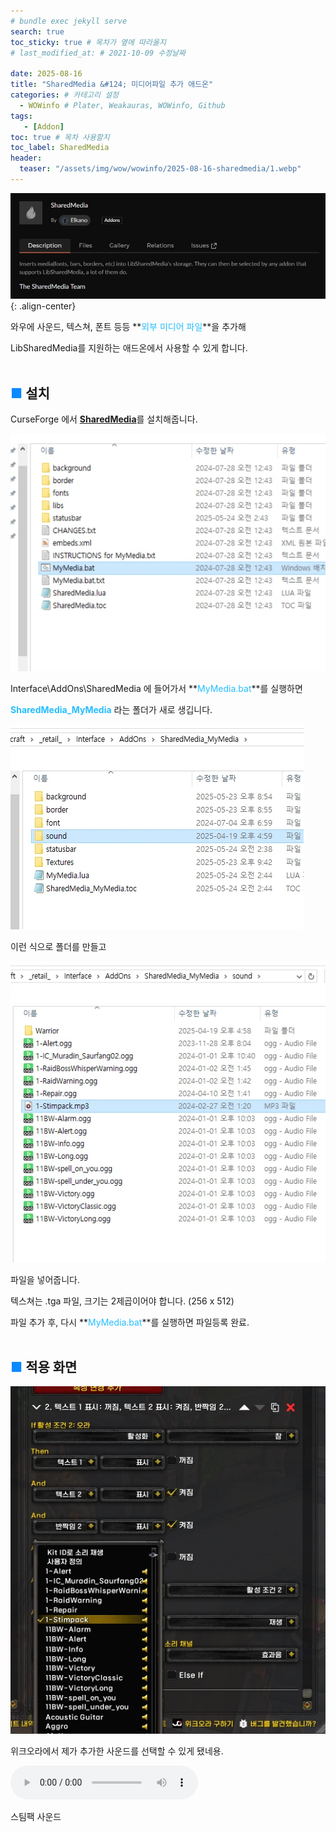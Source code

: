```yaml
---
# bundle exec jekyll serve
search: true
toc_sticky: true # 목차가 옆에 따라올지
# last_modified_at: # 2021-10-09 수정날짜

date: 2025-08-16
title: "SharedMedia &#124; 미디어파일 추가 애드온"
categories: # 카테고리 설정
  - WOWinfo # Plater, Weakauras, WOWinfo, Github
tags:
   - [Addon]
toc: true # 목차 사용할지
toc_label: SharedMedia
header:
  teaser: "/assets/img/wow/wowinfo/2025-08-16-sharedmedia/1.webp"
---
```


![alt text](/assets/img/wow/wowinfo/2025-08-16-sharedmedia/1.webp){: .align-center}

와우에 사운드, 텍스쳐, 폰트 등등 **<span style="color:#26beff">외부 미디어 파일</span>**을 추가해

LibSharedMedia를 지원하는 애드온에서 사용할 수 있게 합니다.
<br>
<br>

## <span style="color:#0b89ff">■</span> 설치

CurseForge 에서 [**<u>SharedMedia</u>**](https://www.curseforge.com/wow/addons/sharedmedia)를 설치해줍니다.

![alt text](/assets/img/wow/wowinfo/2025-08-16-sharedmedia/2.webp)

Interface\AddOns\SharedMedia 에 들어가서 **<span style="color:#26beff">MyMedia.bat</span>**를 실행하면

**<span style="color:#26beff">SharedMedia_MyMedia</span>** 라는 폴더가 새로 생깁니다.

![alt text](/assets/img/wow/wowinfo/2025-08-16-sharedmedia/3.webp)

이런 식으로 폴더를 만들고

![alt text](/assets/img/wow/wowinfo/2025-08-16-sharedmedia/4.webp)

파일을 넣어줍니다.

텍스쳐는 .tga 파일, 크기는 2제곱이어야 합니다. (256 x 512)

파일 추가 후, 다시 **<span style="color:#26beff">MyMedia.bat</span>**를 실행하면 파일등록 완료.
<br>
<br>

## <span style="color:#0b89ff">■</span> 적용 화면

![alt text](/assets/img/wow/wowinfo/2025-08-16-sharedmedia/5.webp)

위크오라에서 제가 추가한 사운드를 선택할 수 있게 됐네용.

<audio controls>
    <source src='/assets/img/wow/weakauras/2025-08-16-blood/1-Stimpack.mp3'>
</audio>

스팀팩 사운드